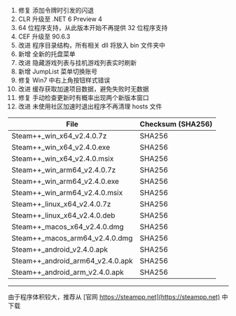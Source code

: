1. 修复 添加令牌时引发的闪退
2. CLR 升级至 .NET 6 Preview 4
3. 64 位程序支持，从此版本开始不再提供 32 位程序支持
4. CEF 升级至 90.6.3
5. 改进 程序目录结构，所有相关 dll 将放入 bin 文件夹中
6. 新增 全新的托盘菜单
7. 改进 隐藏游戏列表与挂机游戏列表实时刷新
8. 新增 JumpList 菜单切换账号
9. 修复 Win7 中右上角按钮样式错误
10. 改进 缓存获取加速项目数据，避免失败时无数据
11. 修复 手动检查更新时有概率出现两个新版本窗口
12. 改进 未使用社区加速时退出程序不再清理 hosts 文件

|  File   | Checksum (SHA256)  |
|  ----  | ----  |
| Steam++_win_x64_v2.4.0.7z  | SHA256 |
| Steam++_win_x64_v2.4.0.exe  | SHA256 |
| Steam++_win_x64_v2.4.0.msix  | SHA256 |
| Steam++_win_arm64_v2.4.0.7z  | SHA256 |
| Steam++_win_arm64_v2.4.0.exe  | SHA256 |
| Steam++_win_arm64_v2.4.0.msix  | SHA256 |
| Steam++_linux_x64_v2.4.0.7z  | SHA256 |
| Steam++_linux_x64_v2.4.0.deb  | SHA256 |
| Steam++_macos_x64_v2.4.0.dmg  | SHA256 |
| Steam++_macos_arm64_v2.4.0.dmg  | SHA256 |
| Steam++_android_v2.4.0.apk  | SHA256 |
| Steam++_android_arm64_v2.4.0.apk  | SHA256 |
| Steam++_android_arm_v2.4.0.apk  | SHA256 |

***

由于程序体积较大，推荐从 [官网 https://steampp.net](https://steampp.net) 中下载
